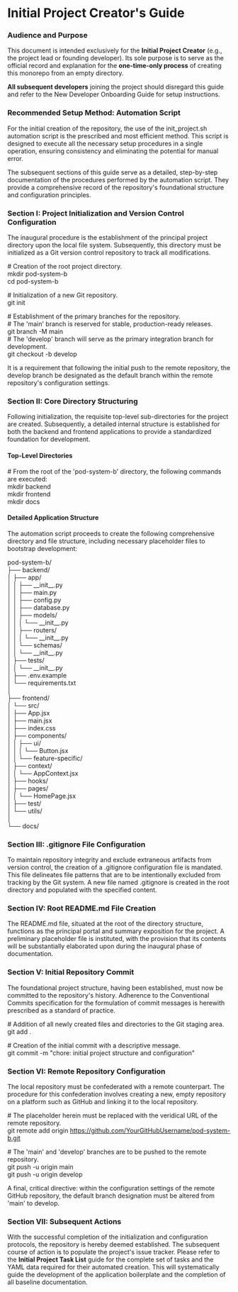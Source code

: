 # **Initial Project Creator's Guide**

### **Audience and Purpose**

This document is intended exclusively for the **Initial Project Creator** (e.g., the project lead or founding developer). Its sole purpose is to serve as the official record and explanation for the **one-time-only process** of creating this monorepo from an empty directory.

**All subsequent developers** joining the project should disregard this guide and refer to the New Developer Onboarding Guide for setup instructions.

### **Recommended Setup Method: Automation Script**

For the initial creation of the repository, the use of the init\_project.sh automation script is the prescribed and most efficient method. This script is designed to execute all the necessary setup procedures in a single operation, ensuring consistency and eliminating the potential for manual error.

The subsequent sections of this guide serve as a detailed, step-by-step documentation of the procedures performed by the automation script. They provide a comprehensive record of the repository's foundational structure and configuration principles.

### **Section I: Project Initialization and Version Control Configuration**

The inaugural procedure is the establishment of the principal project directory upon the local file system. Subsequently, this directory must be initialized as a Git version control repository to track all modifications.

\# Creation of the root project directory.  
mkdir pod-system-b  
cd pod-system-b

\# Initialization of a new Git repository.  
git init

\# Establishment of the primary branches for the repository.  
\# The 'main' branch is reserved for stable, production-ready releases.  
git branch \-M main  
\# The 'develop' branch will serve as the primary integration branch for development.  
git checkout \-b develop

It is a requirement that following the initial push to the remote repository, the develop branch be designated as the default branch within the remote repository's configuration settings.

### **Section II: Core Directory Structuring**

Following initialization, the requisite top-level sub-directories for the project are created. Subsequently, a detailed internal structure is established for both the backend and frontend applications to provide a standardized foundation for development.

#### **Top-Level Directories**

\# From the root of the 'pod-system-b' directory, the following commands are executed:  
mkdir backend  
mkdir frontend  
mkdir docs

#### **Detailed Application Structure**

The automation script proceeds to create the following comprehensive directory and file structure, including necessary placeholder files to bootstrap development:

pod-system-b/  
├── backend/  
│   ├── app/  
│   │   ├── \_\_init\_\_.py  
│   │   ├── main.py  
│   │   ├── config.py  
│   │   ├── database.py  
│   │   ├── models/  
│   │   │   └── \_\_init\_\_.py  
│   │   ├── routers/  
│   │   │   └── \_\_init\_\_.py  
│   │   └── schemas/  
│   │       └── \_\_init\_\_.py  
│   ├── tests/  
│   │   └── \_\_init\_\_.py  
│   ├── .env.example  
│   └── requirements.txt  
│  
├── frontend/  
│   └── src/  
│       ├── App.jsx  
│       ├── main.jsx  
│       ├── index.css  
│       ├── components/  
│       │   ├── ui/  
│       │   │   └── Button.jsx  
│       │   └── feature-specific/  
│       ├── context/  
│       │   └── AppContext.jsx  
│       ├── hooks/  
│       ├── pages/  
│       │   └── HomePage.jsx  
│       ├── test/  
│       └── utils/  
│  
└── docs/

### **Section III: .gitignore File Configuration**

To maintain repository integrity and exclude extraneous artifacts from version control, the creation of a .gitignore configuration file is mandated. This file delineates file patterns that are to be intentionally excluded from tracking by the Git system. A new file named .gitignore is created in the root directory and populated with the specified content.

### **Section IV: Root README.md File Creation**

The README.md file, situated at the root of the directory structure, functions as the principal portal and summary exposition for the project. A preliminary placeholder file is instituted, with the provision that its contents will be substantially elaborated upon during the inaugural phase of documentation.

### **Section V: Initial Repository Commit**

The foundational project structure, having been established, must now be committed to the repository's history. Adherence to the Conventional Commits specification for the formulation of commit messages is herewith prescribed as a standard of practice.

\# Addition of all newly created files and directories to the Git staging area.  
git add .

\# Creation of the initial commit with a descriptive message.  
git commit \-m "chore: initial project structure and configuration"

### **Section VI: Remote Repository Configuration**

The local repository must be confederated with a remote counterpart. The procedure for this confederation involves creating a new, empty repository on a platform such as GitHub and linking it to the local repository.

\# The placeholder herein must be replaced with the veridical URL of the remote repository.  
git remote add origin https://github.com/YourGitHubUsername/pod-system-b.git

\# The 'main' and 'develop' branches are to be pushed to the remote repository.  
git push \-u origin main  
git push \-u origin develop

A final, critical directive: within the configuration settings of the remote GitHub repository, the default branch designation must be altered from 'main' to develop.

### **Section VII: Subsequent Actions**

With the successful completion of the initialization and configuration protocols, the repository is hereby deemed established. The subsequent course of action is to populate the project's issue tracker. Please refer to the **Initial Project Task List** guide for the complete set of tasks and the YAML data required for their automated creation. This will systematically guide the development of the application boilerplate and the completion of all baseline documentation.